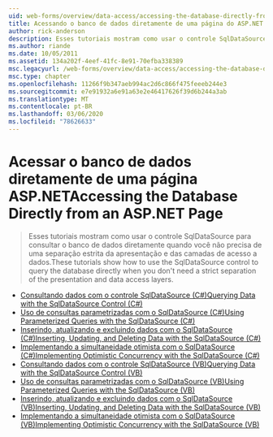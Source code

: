 ```yaml
---
uid: web-forms/overview/data-access/accessing-the-database-directly-from-an-aspnet-page/index
title: Acessando o banco de dados diretamente de uma página do ASP.NET | Microsoft Docs
author: rick-anderson
description: Esses tutoriais mostram como usar o controle SqlDataSource para consultar o banco de dados diretamente quando você não precisa de uma separação estrita da apresentação e dos mesmos...
ms.author: riande
ms.date: 10/05/2011
ms.assetid: 134a202f-4eef-41fc-8e91-70efba338389
msc.legacyurl: /web-forms/overview/data-access/accessing-the-database-directly-from-an-aspnet-page
msc.type: chapter
ms.openlocfilehash: 11266f9b347aeb994ac2d6c866f475feeeb244e3
ms.sourcegitcommit: e7e91932a6e91a63e2e46417626f39d6b244a3ab
ms.translationtype: MT
ms.contentlocale: pt-BR
ms.lasthandoff: 03/06/2020
ms.locfileid: "78626633"
---
```

# <a name="accessing-the-database-directly-from-an-aspnet-page"></a><span data-ttu-id="d3743-103">Acessar o banco de dados diretamente de uma página ASP.NET</span><span class="sxs-lookup"><span data-stu-id="d3743-103">Accessing the Database Directly from an ASP.NET Page</span></span>

> <span data-ttu-id="d3743-104">Esses tutoriais mostram como usar o controle SqlDataSource para consultar o banco de dados diretamente quando você não precisa de uma separação estrita da apresentação e das camadas de acesso a dados.</span><span class="sxs-lookup"><span data-stu-id="d3743-104">These tutorials show how to use the SqlDataSource control to query the database directly when you don't need a strict separation of the presentation and data access layers.</span></span>

- [<span data-ttu-id="d3743-105">Consultando dados com o controle SqlDataSource (C#)</span><span class="sxs-lookup"><span data-stu-id="d3743-105">Querying Data with the SqlDataSource Control (C#)</span></span>](querying-data-with-the-sqldatasource-control-cs.md)
- [<span data-ttu-id="d3743-106">Uso de consultas parametrizadas com o SqlDataSource (C#)</span><span class="sxs-lookup"><span data-stu-id="d3743-106">Using Parameterized Queries with the SqlDataSource (C#)</span></span>](using-parameterized-queries-with-the-sqldatasource-cs.md)
- [<span data-ttu-id="d3743-107">Inserindo, atualizando e excluindo dados com o SqlDataSource (C#)</span><span class="sxs-lookup"><span data-stu-id="d3743-107">Inserting, Updating, and Deleting Data with the SqlDataSource (C#)</span></span>](inserting-updating-and-deleting-data-with-the-sqldatasource-cs.md)
- [<span data-ttu-id="d3743-108">Implementando a simultaneidade otimista com o SqlDataSource (C#)</span><span class="sxs-lookup"><span data-stu-id="d3743-108">Implementing Optimistic Concurrency with the SqlDataSource (C#)</span></span>](implementing-optimistic-concurrency-with-the-sqldatasource-cs.md)
- [<span data-ttu-id="d3743-109">Consultando dados com o controle SqlDataSource (VB)</span><span class="sxs-lookup"><span data-stu-id="d3743-109">Querying Data with the SqlDataSource Control (VB)</span></span>](querying-data-with-the-sqldatasource-control-vb.md)
- [<span data-ttu-id="d3743-110">Uso de consultas parametrizadas com o SqlDataSource (VB)</span><span class="sxs-lookup"><span data-stu-id="d3743-110">Using Parameterized Queries with the SqlDataSource (VB)</span></span>](using-parameterized-queries-with-the-sqldatasource-vb.md)
- [<span data-ttu-id="d3743-111">Inserindo, atualizando e excluindo dados com o SqlDataSource (VB)</span><span class="sxs-lookup"><span data-stu-id="d3743-111">Inserting, Updating, and Deleting Data with the SqlDataSource (VB)</span></span>](inserting-updating-and-deleting-data-with-the-sqldatasource-vb.md)
- [<span data-ttu-id="d3743-112">Implementando a simultaneidade otimista com o SqlDataSource (VB)</span><span class="sxs-lookup"><span data-stu-id="d3743-112">Implementing Optimistic Concurrency with the SqlDataSource (VB)</span></span>](implementing-optimistic-concurrency-with-the-sqldatasource-vb.md)
